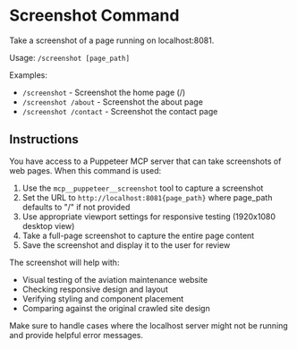 # Screenshot Command

Take a screenshot of a page running on localhost:8081.

Usage: `/screenshot [page_path]`

Examples:
- `/screenshot` - Screenshot the home page (/)
- `/screenshot /about` - Screenshot the about page
- `/screenshot /contact` - Screenshot the contact page

## Instructions

You have access to a Puppeteer MCP server that can take screenshots of web pages. When this command is used:

1. Use the `mcp__puppeteer__screenshot` tool to capture a screenshot
2. Set the URL to `http://localhost:8081{page_path}` where page_path defaults to "/" if not provided
3. Use appropriate viewport settings for responsive testing (1920x1080 desktop view)
4. Take a full-page screenshot to capture the entire page content
5. Save the screenshot and display it to the user for review

The screenshot will help with:
- Visual testing of the aviation maintenance website
- Checking responsive design and layout
- Verifying styling and component placement
- Comparing against the original crawled site design

Make sure to handle cases where the localhost server might not be running and provide helpful error messages.